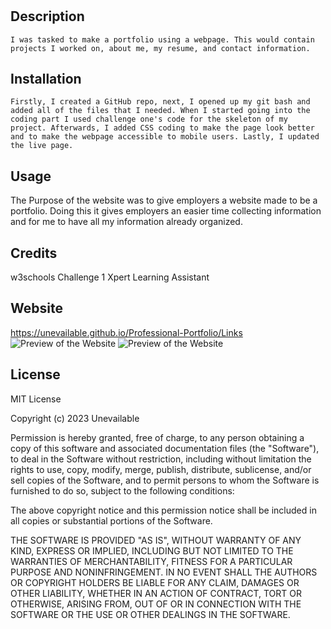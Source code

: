 # <Horiseon>

## Description

    I was tasked to make a portfolio using a webpage. This would contain projects I worked on, about me, my resume, and contact information.

## Installation
    Firstly, I created a GitHub repo, next, I opened up my git bash and added all of the files that I needed. When I started going into the coding part I used challenge one's code for the skeleton of my project. Afterwards, I added CSS coding to make the page look better and to make the webpage accessible to mobile users. Lastly, I updated the live page.

## Usage

The Purpose of the website was to give employers a website made to be a portfolio. Doing this it gives employers an easier time collecting information and for me to have all my information already organized.

## Credits

w3schools
Challenge 1
Xpert Learning Assistant 

## Website 
https://unevailable.github.io/Professional-Portfolio/Links
![Preview of the Website](assets/images/Porfolio1/.PNG)
![Preview of the Website](assets/images/portfolio2/.PNG)


## License

MIT License

Copyright (c) 2023 Unevailable

Permission is hereby granted, free of charge, to any person obtaining a copy
of this software and associated documentation files (the "Software"), to deal
in the Software without restriction, including without limitation the rights
to use, copy, modify, merge, publish, distribute, sublicense, and/or sell
copies of the Software, and to permit persons to whom the Software is
furnished to do so, subject to the following conditions:

The above copyright notice and this permission notice shall be included in all
copies or substantial portions of the Software.

THE SOFTWARE IS PROVIDED "AS IS", WITHOUT WARRANTY OF ANY KIND, EXPRESS OR
IMPLIED, INCLUDING BUT NOT LIMITED TO THE WARRANTIES OF MERCHANTABILITY,
FITNESS FOR A PARTICULAR PURPOSE AND NONINFRINGEMENT. IN NO EVENT SHALL THE
AUTHORS OR COPYRIGHT HOLDERS BE LIABLE FOR ANY CLAIM, DAMAGES OR OTHER
LIABILITY, WHETHER IN AN ACTION OF CONTRACT, TORT OR OTHERWISE, ARISING FROM,
OUT OF OR IN CONNECTION WITH THE SOFTWARE OR THE USE OR OTHER DEALINGS IN THE
SOFTWARE.
